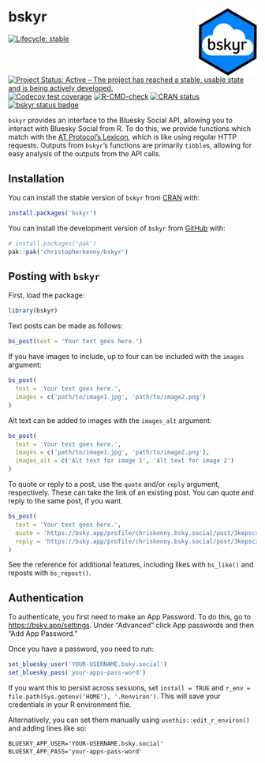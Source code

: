
<!-- README.md is generated from README.Rmd. Please edit that file -->

# bskyr <img src="man/figures/logo.png" align="right" height="136" alt="" />

<!-- badges: start -->

[![Lifecycle:
stable](https://img.shields.io/badge/lifecycle-stable-brightgreen.svg)](https://lifecycle.r-lib.org/articles/stages.html#stable)
[![Project Status: Active – The project has reached a stable, usable
state and is being actively
developed.](https://www.repostatus.org/badges/latest/active.svg)](https://www.repostatus.org/#active)
[![Codecov test
coverage](https://codecov.io/gh/christopherkenny/bskyr/branch/main/graph/badge.svg)](https://app.codecov.io/gh/christopherkenny/bskyr?branch=main)
[![R-CMD-check](https://github.com/christopherkenny/bskyr/actions/workflows/R-CMD-check.yaml/badge.svg)](https://github.com/christopherkenny/bskyr/actions/workflows/R-CMD-check.yaml)
[![CRAN
status](https://www.r-pkg.org/badges/version/bskyr)](https://CRAN.R-project.org/package=bskyr)
[![bskyr status
badge](https://christopherkenny.r-universe.dev/badges/bskyr)](https://christopherkenny.r-universe.dev/bskyr)
<!-- badges: end -->

`bskyr` provides an interface to the Bluesky Social API, allowing you to
interact with Bluesky Social from R. To do this, we provide functions
which match with the [AT Protocol’s
Lexicon](https://atproto.com/guides/lexicon), which is like using
regular HTTP requests. Outputs from `bskyr`’s functions are primarily
`tibble`s, allowing for easy analysis of the outputs from the API calls.

## Installation

You can install the stable version of `bskyr` from
[CRAN](https://cran.r-project.org/package=bskyr) with:

``` r
install.packages('bskyr')
```

You can install the development version of `bskyr` from
[GitHub](https://github.com/) with:

``` r
# install.packages('pak')
pak::pak('christopherkenny/bskyr')
```

## Posting with `bskyr`

First, load the package:

``` r
library(bskyr)
```

Text posts can be made as follows:

``` r
bs_post(text = 'Your text goes here.')
```

If you have images to include, up to four can be included with the
`images` argument:

``` r
bs_post(
  text = 'Your text goes here.', 
  images = c('path/to/image1.jpg', 'path/to/image2.png')
)
```

Alt text can be added to images with the `images_alt` argument:

``` r
bs_post(
  text = 'Your text goes here.', 
  images = c('path/to/image1.jpg', 'path/to/image2.png'), 
  images_alt = c('Alt text for image 1', 'Alt text for image 2')
)
```

To quote or reply to a post, use the `quote` and/or `reply` argument,
respectively. These can take the link of an existing post. You can quote
and reply to the same post, if you want.

``` r
bs_post(
  text = 'Your text goes here.', 
  quote = 'https://bsky.app/profile/chriskenny.bsky.social/post/3kepscxiljc22',
  reply = 'https://bsky.app/profile/chriskenny.bsky.social/post/3kepscxiljc22'
)
```

See the reference for additional features, including likes with
`bs_like()` and reposts with `bs_repost()`.

## Authentication

To authenticate, you first need to make an App Password. To do this, go
to <https://bsky.app/settings>. Under “Advanced” click App passwords and
then “Add App Password.”

Once you have a password, you need to run:

``` r
set_bluesky_user('YOUR-USERNAME.bsky.social')
set_bluesky_pass('your-apps-pass-word')
```

If you want this to persist across sessions, set `install = TRUE` and
`r_env = file.path(Sys.getenv('HOME'), '.Renviron')`. This will save
your credentials in your R environment file.

Alternatively, you can set them manually using
`usethis::edit_r_environ()` and adding lines like so:

    BLUESKY_APP_USER='YOUR-USERNAME.bsky.social'
    BLUESKY_APP_PASS='your-apps-pass-word'

## 
